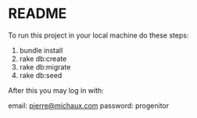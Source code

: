 # README

To run this project in your local machine do these steps:

1. bundle install
2. rake db:create
3. rake db:migrate
4. rake db:seed

After this you may log in with:


email: pierre@michaux.com
password: progenitor